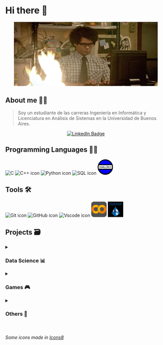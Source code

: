# Hi there 👋

<p align="center">
  <img src = "https://github.com/SebaB29/SebaB29/blob/main/img/1yft.gif" 
    alt = "gif pc en llamas" width="450px" height="200px">
</p>

## About me 🕵️‍♂
> Soy un estudiante de las carreras Ingeniería en Informática y Licenciatura 
> en Análisis de Sistemas en la Universidad de Buenos Aires.

<div align="center">
  <a href="https://www.linkedin.com/in/sbrizuela/">
    <img src="https://img.shields.io/badge/LinkedIn-darkblue?style=for-the-badge&logo=linkedin&logoColor=white" alt="LinkedIn Badge"/>
  </a>
</div>

## Programming Languages 👨‍💻
![C](https://skillicons.dev/icons?i=c)
![C++ icon](https://skillicons.dev/icons?i=cpp)
![Python icon](https://skillicons.dev/icons?i=python)
![SQL icon](https://github.com/SebaB29/SebaB29/blob/main/img/icons8-configuraci%C3%B3n-de-datos-48.png)
<img src="https://github.com/SebaB29/SebaB29/blob/main/img/logoSmalltalk.png" alt="Smalltalk Icon" width=48 height=48>

## Tools 🛠
![Git icon](https://skillicons.dev/icons?i=git)
![GitHub icon](https://skillicons.dev/icons?i=github)
![Vscode icon](https://skillicons.dev/icons?i=vscode)
![Google Colab icon](img/icons8-google-colab-48.png)
<img src="https://github.com/SebaB29/SebaB29/blob/main/img/blue-prism.jpg" alt="Blue Prism Icon" width=48 height=48>


## Projects 🗃
<details>
<summary><h3>Data Science 📊</h3></summary>

  - [ReservasHoteles](https://github.com/SebaB29/ReservasHoteles)
  - [CriticasPeliculas](https://github.com/SebaB29/CriticasPeliculas)
  - [Titanic](https://github.com/SebaB29/Titanic)

</details>

<details>
<summary><h3>Games 🎮</h3></summary>

  - [Tetris](https://github.com/SebaB29/Tetris)
  - [Andypolis](https://github.com/SebaB29/Andypolis)
  - [Snake](https://github.com/SebaB29/Snake)
  - [TATETI](https://github.com/SebaB29/TATETI)
  - [Chase](https://github.com/SebaB29/Chase)
  - [Hangman](https://github.com/SebaB29/HangmanGame)

</details>

<details>
<summary><h3>Others 💼</h3></summary>

  - [AlgortimosYProgramación-I](https://github.com/SebaB29/Algoritmos_y_Programacion_I)
  - [AlgortimosYProgramación-III](https://github.com/SebaB29/Algoritmos_y_Programacion_III)
  - [SistemasOperativos](https://github.com/SebaB29/SistemasOperativos)

</details>

#
###### <span class="menciones"> Some icons made in </span> <a class="menciones" target="_blank" href="https://icons8.com">Icons8</a>
